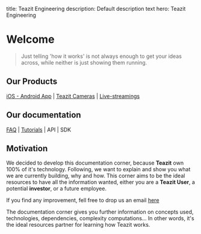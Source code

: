 title: Teazit Engineering
description: Default description text
hero: Teazit Engineering
<!-- path: docs
source: index.md -->

<!-- # Headline -->

<!-- ![teazit-logo-color](assets/teazit-images/teazit-images.004.jpeg) -->

# Welcome
> Just telling 'how it works' is not always enough to get your ideas
> across, while neither is just showing them running.

## Our Products

[iOS - Android App](media/application) |
[Teazit Cameras](cameras) | [Live-streamings](streamings)

## Our documentation
[FAQ](docs/faq) | [Tutorials](docs/tutorials) | API | SDK

## Motivation

We decided to develop this documentation corner, because **Teazit** own 100% of it's technology. Following, we want to explain and show you what we are currently building, why and how. This corner aims to be the ideal resources to have all the information wanted, either you are a **Teazit User**, a potential **investor**,
or a future employee.

If you find any improvement, fell free to drop us an email [here](mailto:contact@teazit.fr)

The documentation corner gives you further information on concepts used,
technologies, dependencies, complexity computations...
In other words, it's the ideal resources partner for learning how
Teazit works.
